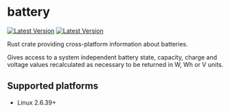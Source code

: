 # battery

[![Latest Version](https://img.shields.io/crates/v/battery.svg)](https://crates.io/crates/battery)
[![Latest Version](https://docs.rs/battery/badge.svg)](https://docs.rs/battery)

Rust crate providing cross-platform information about batteries.

Gives access to a system independent battery state, capacity, charge and voltage values
recalculated as necessary to be returned in W, Wh or V units.

## Supported platforms

* Linux 2.6.39+

